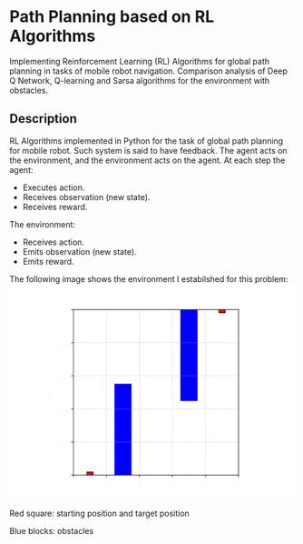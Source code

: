 # Path Planning based on RL Algorithms
Implementing Reinforcement Learning (RL) Algorithms for global path planning in tasks of mobile robot navigation. Comparison analysis of Deep Q Network, Q-learning and Sarsa algorithms for the environment with obstacles.
## Description
RL Algorithms implemented in Python for the task of global path planning for mobile robot. Such system is said to have feedback. The agent acts on the environment, and the environment acts on the agent. At each step the agent:
* Executes action.
* Receives observation (new state).
* Receives reward.

The environment:
* Receives action.
* Emits observation (new state).
* Emits reward.

The following image shows the environment I estabilshed for this problem:
<img src="Figures/Map.png" alt="env" > 

Red square: starting position and target position

Blue blocks: obstacles




